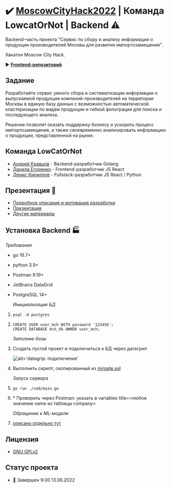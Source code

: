# :heavy_check_mark: [MoscowCityHack2022](https://moscityhack2022.innoagency.ru/#tacks) | Команда LowcatOrNot | Backend :warning:

Backend-часть проекта "Сервис по сбору и анализу информации о продукции производителей Москвы для развития импортозамещения".

Хакатон Moscow City Hack.

:arrow_forward: **[Frontend-репозиторий](https://gitlab.com/Denactive/mch2022-frontend)**

## Задание

Разработайте сервис умного сбора и систематизации информации о выпускаемой продукции компаний-производителей на территории Москвы в единую базу данных с возможностью автоматической кластеризации по видам продукции и гибкой фильтрации для поиска и последующего анализа.

Решение позволит оказать поддержку бизнесу и ускорить процесс импортозамещения, а также своевременно анализировать информацию о продукции, представленной на рынке.

## Команда LowCatOrNot
- [Андрей Кравцов](https://t.me/Kravtandr)  - Backend-разработчик Golang
- [Данила Егоренко](https://t.me/danilaEgorenko) - Frontend-разработчик JS React
- [Денис Кириллов](https://t.me/denactive)  - Fullstack-разработчик JS React / Python

## Презентация :rocket:
- [Подробное описание и мотивация разработки](https://docs.google.com/document/d/1jLJx6QBzKzX5SyYPHv2D7Ulm1HI5HRdRo-Fp4zcTxjY/edit?usp=sharing)
- [Презентация](https://drive.google.com/drive/folders/1J9QcQiZSeBmB7OHF0ut_jUWUZ23YHFSU?usp=sharing)
- [Другие материалы](https://drive.google.com/drive/folders/1gFeC_X9jVWI9ZB3WXPcHytyVjxribGJS?usp=sharing)

## Установка Backend :factory:
  *Требования*
- go 16.7+
- python 3.9+
- Postman 9.19+
- JetBrains DataGrid
- PostgreSQL 14+


    *Инициализация БД*
1. ```psql -U postgres```
2. ```
   CREATE USER user_mch WITH password '123456';
   CREATE DATABASE mch_db OWNER user_mch;
   ```
    *Заполние базы*
3.  Создать пустой проект и подключиться к БД через датагрип

    ![alt='datagrip: подключение'](./imgs/datagrip_connection.png)

4. Выполнить скрипт, скопированный из [mirgate.sql](./mirgate.sql)

    *Запуск сервера*
5. ```go run ./cmd/main.go``` 
6. \* Проверить через Postman: указать в variables title=<любое значение name из таблицы company>

    *Обращение к ML-модели*
7. [описано отдельно тут](./Python/README.md)

## Лицензия
- [GNU GPLv2](./LICENSE)

## Статус проекта
- :wrench: Завершен 9:00 13.06.2022
